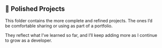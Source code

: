 ## 🌟 Polished Projects

This folder contains the more complete and refined projects. The ones I’d be comfortable sharing or using as part of a portfolio.

They reflect what I’ve learned so far, and I’ll keep adding more as I continue to grow as a developer.
